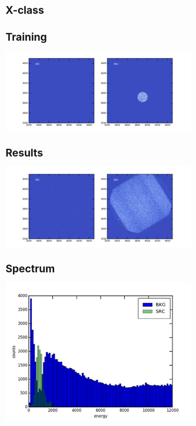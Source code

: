 # X-class

# Training 

![alt text](https://github.com/rudyphd/X-class/blob/master/trials.png "Training Set")

# Results 

![alt text](https://github.com/rudyphd/X-class/blob/master/results.png "Results")

# Spectrum 

![alt text](https://github.com/rudyphd/X-class/blob/master/spec.png "Training Set")
